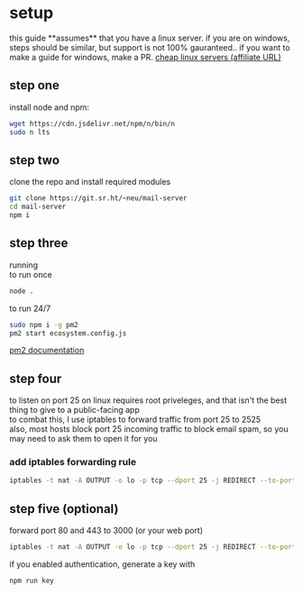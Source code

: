 # setup
<article class="message is-warning">
  <div class="message-body">
    this guide **assumes** that you have a linux server. if you are on windows, steps should be similar, but support is not 100% gauranteed..
    if you want to make a guide for windows, make a PR.
    <a href="https://my.frantech.ca/aff.php?aff=5405">cheap linux servers (affiliate URL)</a>
  </div>
</article>

## step one  
install node and npm:  
```bash
wget https://cdn.jsdelivr.net/npm/n/bin/n
sudo n lts
```

## step two  
clone the repo and install required modules  
```bash
git clone https://git.sr.ht/~neu/mail-server
cd mail-server
npm i
```

## step three  
running  
to run once
```bash
node .
```
to run 24/7  
```bash
sudo npm i -g pm2
pm2 start ecosystem.config.js
```
[pm2 documentation](https://pm2.keymetrics.io/docs/usage/quick-start/)

## step four  
to listen on port 25 on linux requires root priveleges, and that isn't the best thing to give to a public-facing app  
to combat this, I use iptables to forward traffic from port 25 to 2525  
also, most hosts block port 25 incoming traffic to block email spam, so you may need to ask them to open it for you  
### add iptables forwarding rule  
```bash
iptables -t nat -A OUTPUT -o lo -p tcp --dport 25 -j REDIRECT --to-port 2525
```


## step five (optional)  
forward port 80 and 443 to 3000 (or your web port)  
```bash
iptables -t nat -A OUTPUT -o lo -p tcp --dport 25 -j REDIRECT --to-port 2525
```
if you enabled authentication, generate a key with
```bash
npm run key
```